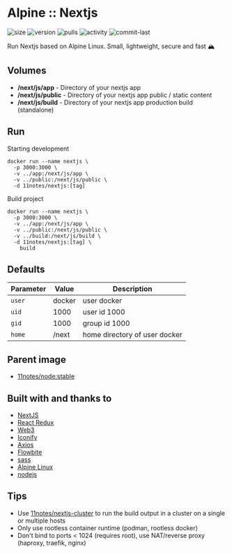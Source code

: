 # Alpine :: Nextjs
![size](https://img.shields.io/docker/image-size/11notes/nextjs/14.0.0?color=0eb305) ![version](https://img.shields.io/docker/v/11notes/nextjs?color=eb7a09) ![pulls](https://img.shields.io/docker/pulls/11notes/nextjs?color=2b75d6) ![activity](https://img.shields.io/github/commit-activity/m/11notes/docker-nextjs?color=c91cb8) ![commit-last](https://img.shields.io/github/last-commit/11notes/docker-nextjs?color=c91cb8)

Run Nextjs based on Alpine Linux. Small, lightweight, secure and fast 🏔️

## Volumes
* **/next/js/app** - Directory of  your nextjs app
* **/next/js/public** - Directory of your nextjs app public / static content
* **/next/js/build** - Directory of your nextjs app production build (standalone)

## Run
Starting development
```shell
docker run --name nextjs \
  -p 3000:3000 \
  -v ../app:/next/js/app \
  -v ../public:/next/js/public \
  -d 11notes/nextjs:[tag]
```

Build project
```shell
docker run --name nextjs \
  -p 3000:3000 \
  -v ../app:/next/js/app \
  -v ../public:/next/js/public \
  -v ../build:/next/js/build \
  -d 11notes/nextjs:[tag] \
    build
```

## Defaults
| Parameter | Value | Description |
| --- | --- | --- |
| `user` | docker | user docker |
| `uid` | 1000 | user id 1000 |
| `gid` | 1000 | group id 1000 |
| `home` | /next | home directory of user docker |

## Parent image
* [11notes/node:stable](https://github.com/11notes/docker-node)

## Built with and thanks to
* [NextJS](https://nextjs.org)
* [React Redux](https://react-redux.js.org)
* [Web3](https://www.npmjs.com/package/web3)
* [Iconify](https://docs.iconify.design/icon-components/react)
* [Axios](https://www.npmjs.com/package/axios)
* [Flowbite](https://www.flowbite-react.com/docs/getting-started/nextjs)
* [sass](https://sass-lang.com)
* [Alpine Linux](https://alpinelinux.org)
* [nodejs](https://nodejs.org/en)

## Tips
* Use [11notes/nextjs-cluster](https://github.com/11notes/docker-nextjs-cluster) to run the build output in a cluster on a single or multiple hosts
* Only use rootless container runtime (podman, rootless docker)
* Don't bind to ports < 1024 (requires root), use NAT/reverse proxy (haproxy, traefik, nginx)